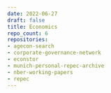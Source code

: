 ```yaml
---
date: 2022-06-27
draft: false
title: Economics
repo_count: 6
repositories:
- agecon-search
- corporate-governance-network
- econstor
- munich-personal-repec-archive
- nber-working-papers
- repec
---
```



